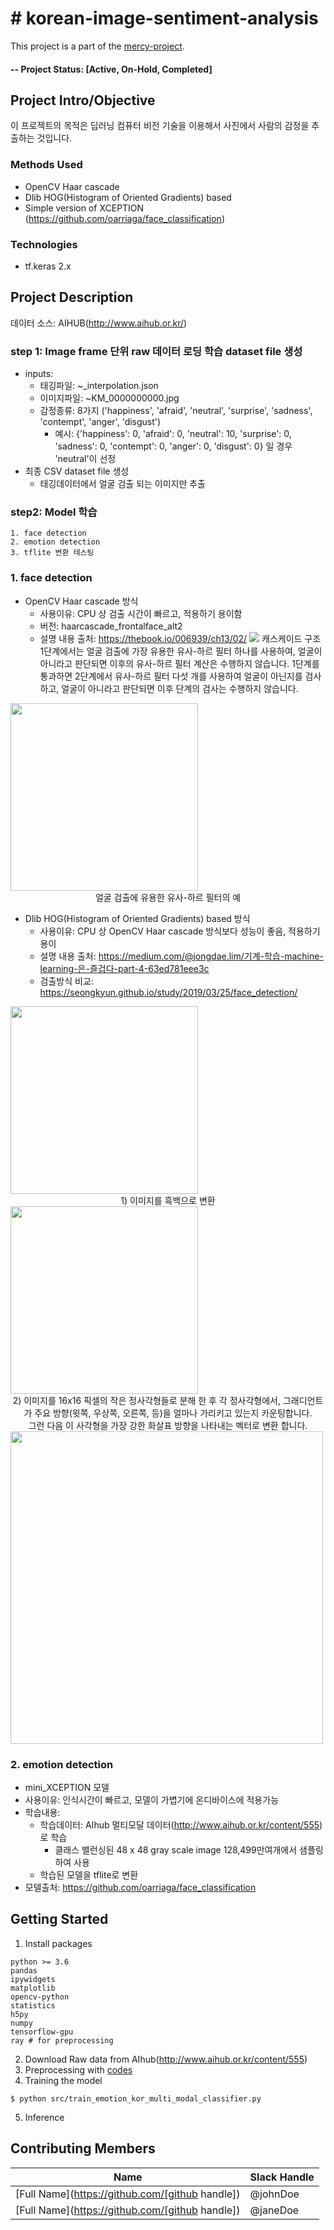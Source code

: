 # # korean-image-sentiment-analysis
This project is a part of the [mercy-project](https://github.com/mercy-project).

#### -- Project Status: [Active, On-Hold, Completed]

## Project Intro/Objective
이 프로젝트의 목적은 딥러닝 컴퓨터 비전 기술을 이용해서 사진에서 사람의 감정을 추출하는 것입니다.

### Methods Used
* OpenCV Haar cascade
* Dlib HOG(Histogram of Oriented Gradients) based
* Simple version of XCEPTION (https://github.com/oarriaga/face_classification)

### Technologies
* tf.keras 2.x

## Project Description
데이터 소스: AIHUB(http://www.aihub.or.kr/)

### step 1: Image frame 단위 raw 데이터 로딩 학습 dataset file 생성
* inputs:
    * 태깅파일: ~_interpolation.json
    * 이미지파일: ~KM_0000000000.jpg
    * 감정종류: 8가지 ('happiness', 'afraid', 'neutral', 'surprise', 'sadness', 'contempt', 'anger', 'disgust')
        * 예시: {'happiness': 0, 'afraid': 0, 'neutral': 10, 'surprise': 0, 'sadness': 0, 'contempt': 0, 'anger': 0, 'disgust': 0} 일 경우 'neutral'이 선정
* 최종 CSV dataset file 생성
    * 태깅데이터에서 얼굴 검출 되는 이미지만 추출    

### step2: Model 학습
    1. face detection
    2. emotion detection
    3. tflite 변환 테스팅
    
### 1. face detection

* OpenCV Haar cascade 방식
    * 사용이유: CPU 상 검출 시간이 빠르고, 적용하기 용이함
    * 버전: haarcascade_frontalface_alt2
    * 설명 내용 출처: https://thebook.io/006939/ch13/02/
![](https://thebook.io/img/006939/p412.jpg)
     캐스케이드 구조 1단계에서는 얼굴 검출에 가장 유용한 유사-하르 필터 하나를 사용하여, 얼굴이 아니라고 판단되면 이후의 유사-하르 필터 계산은 수행하지 않습니다. 1단계를 통과하면 2단계에서 유사-하르 필터 다섯 개를 사용하여 얼굴이 아닌지를 검사하고, 얼굴이 아니라고 판단되면 이후 단계의 검사는 수행하지 않습니다.
<img src='https://thebook.io/img/006939/p411.jpg' width=300 />
<center>얼굴 검출에 유용한 유사-하르 필터의 예</center>

* Dlib HOG(Histogram of Oriented Gradients) based 방식
    * 사용이유: CPU 상 OpenCV Haar cascade 방식보다 성능이 좋음, 적용하기 용이
    * 설명 내용 출처: https://medium.com/@jongdae.lim/기계-학습-machine-learning-은-즐겁다-part-4-63ed781eee3c
    * 검출방식 비교: https://seongkyun.github.io/study/2019/03/25/face_detection/

<img src='https://miro.medium.com/max/1022/1*dP0Ixs4vHGUKCScufH9_Vw.jpeg' width=300 />
<center>1) 이미지를 흑백으로 변환</center>
<img src='https://miro.medium.com/max/1600/1*lsNRg_1oOELFcug_AjlkqQ.gif' width=300 />
<center>2) 이미지를 16x16 픽셀의 작은 정사각형들로 분해 한 후 각 정사각형에서, 그래디언트가 주요 방향(윗쪽, 우상쪽, 오른쪽, 등)을 얼마나 가리키고 있는지 카운팅합니다.</center>
<center>그런 다음 이 사각형을 가장 강한 화살표 방향을 나타내는 벡터로 변환 합니다.</center>
<img src='https://miro.medium.com/max/1600/1*HtgQZ4guaIo8wflbsR1MLw.png' width=500 />

### 2. emotion detection
* mini_XCEPTION 모델
* 사용이유: 인식시간이 빠르고, 모델이 가볍기에 온디바이스에 적용가능
* 학습내용:
    * 학습데이터: AIhub 멀티모달 데이터(http://www.aihub.or.kr/content/555)로 학습
        * 클래스 밸런싱된 48 x 48 gray scale image 128,499만여개에서 샘플링하여 사용
    * 학습된 모델을 tflite로 변환
* 모델출처: https://github.com/oarriaga/face_classification


## Getting Started
1. Install packages
```shell
python >= 3.6
pandas
ipywidgets
matplotlib
opencv-python
statistics
h5py
numpy
tensorflow-gpu
ray # for preprocessing
```
2. Download Raw data from AIhub(http://www.aihub.or.kr/content/555)
3. Preprocessing with [codes](src/00_vision_model_total_process.ipynb)
4. Training the model
```shell
$ python src/train_emotion_kor_multi_modal_classifier.py
```
5. Inference


## Contributing Members
|Name     |  Slack Handle   | 
|---------|-----------------|
|[Full Name](https://github.com/[github handle])| @johnDoe        |
|[Full Name](https://github.com/[github handle]) |     @janeDoe    |
